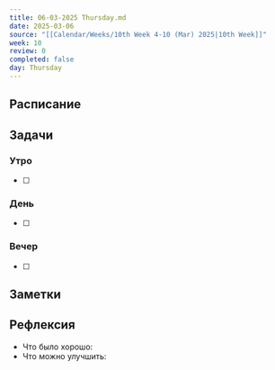 ```yaml
---
title: 06-03-2025 Thursday.md
date: 2025-03-06
source: "[[Calendar/Weeks/10th Week 4-10 (Mar) 2025|10th Week]]"
week: 10
review: 0
completed: false
day: Thursday
---
```



## Расписание

## Задачи

### Утро

- [ ]

### День

- [ ]

### Вечер

- [ ]

## Заметки

## Рефлексия

- Что было хорошо:
- Что можно улучшить: